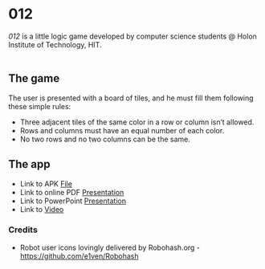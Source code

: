 # 012
*012* is a little logic game developed by computer science students @ Holon Institute of Technology, HIT.  
<br/>
## The game
The user is presented with a board of tiles, and he must fill them following these simple rules:  
 - Three adjacent tiles of the same color in a row or column isn’t allowed.  
 - Rows and columns must have an equal number of each color.  
 - No two rows and no two columns can be the same.   
## The app
 - Link to APK [File](012.apk)
 - Link to online PDF [Presentation](https://drive.google.com/file/d/1KdhYRvf4C6IRwKVSku6AkxJFna8BLLzE/view?usp=sharing)
 - Link to PowerPoint [Presentation](012.pptx)
 - Link to [Video](https://youtu.be/irraVPGowMo)

### Credits
 - Robot user icons lovingly delivered by Robohash.org - https://github.com/e1ven/Robohash
